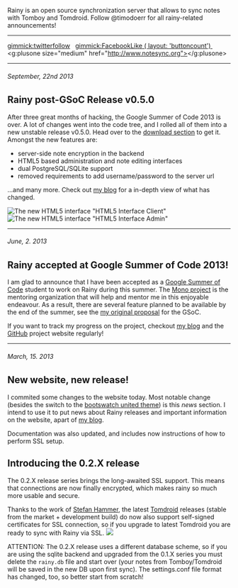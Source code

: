 Rainy is an open source synchronization server that allows to sync notes with Tomboy and Tomdroid.
Follow @timodoerr for all rainy-related announcements!
* * *
[gimmick:twitterfollow](@timodoerr) &nbsp; [gimmick:FacebookLike ( layout: 'buttoncount') ](http://www.facebook.com/pages/Rainy-note-sync-server-for-Tomboy/116321368557123) &nbsp; <script type="text/javascript" src="https://apis.google.com/js/plusone.js"></script> <g:plusone size="medium" href="http://www.notesync.org"></g:plusone>
* * *

###### September, 22nd 2013
## Rainy post-GSoC Release v0.5.0

After three great months of hacking, the Google Summer of Code 2013 is over. A lot of changes went into the code tree, and I rolled all of them into a new unstable release v0.5.0. Head over to the [download section](DOWNLOAD.md) to get it. Amongst the new features are:

  * server-side note encryption in the backend
  * HTML5 based administration and note editing interfaces
  * dual PostgreSQL/SQLite support
  * removed requirements to add username/password to the server url

...and many more. Check out [my blog][myblog] for a in-depth view of what has changed.

![The new HTML5 interface "HTML5 Interface Client"](http://exceptionrethrown.files.wordpress.com/2013/09/notes1.png)
![The new HTML5 interface "HTML5 Interface Admin"](http://exceptionrethrown.files.wordpress.com/2013/09/admin1.png)

- - -

###### June, 2. 2013
## Rainy accepted at Google Summer of Code 2013!

I am glad to announce that I have been accepted as a [Google Summer of Code][gsoc] student to work on Rainy during this summer. The [Mono project][monoproject] is the mentoring organization that will help and mentor me in this enjoyable endeavour. As a result, there are several feature planned to be available by the end of the summer, see the [my original proposal][proposal] for the GSoC.

If you want to track my progress on the project, checkout [my blog][myblog] and the [GitHub][github-rainy] project website regularly!


  [myblog]: http://exceptionrethrown.wordpress.com
  [gsoc]: https://developers.google.com/open-source/soc/
  [proposal]: http://www.google-melange.com/gsoc/project/google/gsoc2013/dynalon/27001
  [monoproject]: http://mono-project.com
  [github-rainy]: httpw://github.com/Dynalon/Rainy

- - -

###### March, 15. 2013
## New website, new release!

I commited some changes to the website today. Most notable change (besides the switch to the [bootswatch united theme][united]) is this _news_ section. I intend to use it to put news about Rainy releases and important information on the website, apart of [my blog][blog].

Documentation was also updated, and includes now instructions of how to perform SSL setup.

## Introducing the 0.2.X release

The 0.2.X release series brings the long-awaited SSL support. This means that connections are now finally encrypted, which makes rainy so much more usable and secure.

Thanks to the work of [Stefan Hammer][stefan], the latest [Tomdroid][tomdroid] releases (stable from the market + development build) do now also support self-signed certificates for SSL connection, so if you upgrade to latest Tomdroid you are ready to sync with Rainy via SSL.
[![](http://launchpadlibrarian.net/79043149/icon-64.png)](https://launchpad.net/tomdroid)

ATTENTION: The 0.2.X release uses a different database scheme, so if you are using the sqlite backend and upgraded from the 0.1.X series you must delete the `rainy.db` file and start over (your notes from Tomboy/Tomdroid will be saved in the new DB upon first sync). The settings.conf file format has changed, too, so better start from scratch!


[united]: http://bootswatch.com/
[blog]: http://exceptionrethrown.wordpress.com/
[stefan]: https://plus.google.com/107845688101586158412
[tomdroid]: https://launchpad.net/tomdroid
